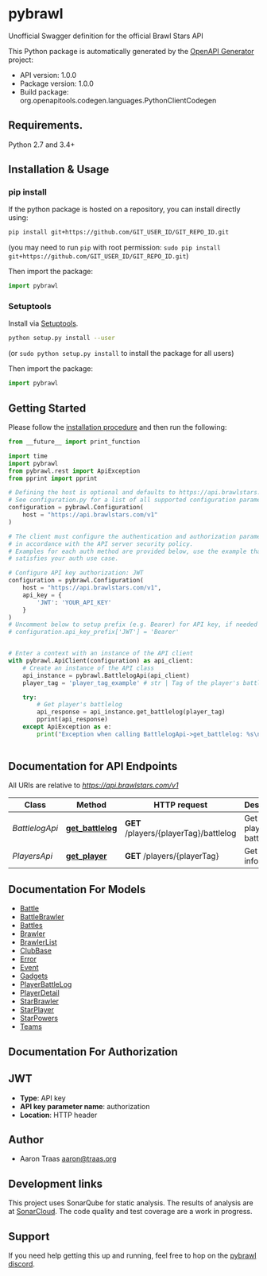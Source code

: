 # pybrawl
Unofficial Swagger definition for the official Brawl Stars API

This Python package is automatically generated by the [OpenAPI Generator](https://openapi-generator.tech) project:

- API version: 1.0.0
- Package version: 1.0.0
- Build package: org.openapitools.codegen.languages.PythonClientCodegen

## Requirements.

Python 2.7 and 3.4+

## Installation & Usage
### pip install

If the python package is hosted on a repository, you can install directly using:

```sh
pip install git+https://github.com/GIT_USER_ID/GIT_REPO_ID.git
```
(you may need to run `pip` with root permission: `sudo pip install git+https://github.com/GIT_USER_ID/GIT_REPO_ID.git`)

Then import the package:
```python
import pybrawl
```

### Setuptools

Install via [Setuptools](http://pypi.python.org/pypi/setuptools).

```sh
python setup.py install --user
```
(or `sudo python setup.py install` to install the package for all users)

Then import the package:
```python
import pybrawl
```

## Getting Started

Please follow the [installation procedure](#installation--usage) and then run the following:

```python
from __future__ import print_function

import time
import pybrawl
from pybrawl.rest import ApiException
from pprint import pprint

# Defining the host is optional and defaults to https://api.brawlstars.com/v1
# See configuration.py for a list of all supported configuration parameters.
configuration = pybrawl.Configuration(
    host = "https://api.brawlstars.com/v1"
)

# The client must configure the authentication and authorization parameters
# in accordance with the API server security policy.
# Examples for each auth method are provided below, use the example that
# satisfies your auth use case.

# Configure API key authorization: JWT
configuration = pybrawl.Configuration(
    host = "https://api.brawlstars.com/v1",
    api_key = {
        'JWT': 'YOUR_API_KEY'
    }
)
# Uncomment below to setup prefix (e.g. Bearer) for API key, if needed
# configuration.api_key_prefix['JWT'] = 'Bearer'


# Enter a context with an instance of the API client
with pybrawl.ApiClient(configuration) as api_client:
    # Create an instance of the API class
    api_instance = pybrawl.BattlelogApi(api_client)
    player_tag = 'player_tag_example' # str | Tag of the player's battle log to retrieve. 

    try:
        # Get player's battlelog
        api_response = api_instance.get_battlelog(player_tag)
        pprint(api_response)
    except ApiException as e:
        print("Exception when calling BattlelogApi->get_battlelog: %s\n" % e)
    
```

## Documentation for API Endpoints

All URIs are relative to *https://api.brawlstars.com/v1*

Class | Method | HTTP request | Description
------------ | ------------- | ------------- | -------------
*BattlelogApi* | [**get_battlelog**](docs/BattlelogApi.md#get_battlelog) | **GET** /players/{playerTag}/battlelog | Get player&#39;s battlelog
*PlayersApi* | [**get_player**](docs/PlayersApi.md#get_player) | **GET** /players/{playerTag} | Get player information


## Documentation For Models

 - [Battle](docs/Battle.md)
 - [BattleBrawler](docs/BattleBrawler.md)
 - [Battles](docs/Battles.md)
 - [Brawler](docs/Brawler.md)
 - [BrawlerList](docs/BrawlerList.md)
 - [ClubBase](docs/ClubBase.md)
 - [Error](docs/Error.md)
 - [Event](docs/Event.md)
 - [Gadgets](docs/Gadgets.md)
 - [PlayerBattleLog](docs/PlayerBattleLog.md)
 - [PlayerDetail](docs/PlayerDetail.md)
 - [StarBrawler](docs/StarBrawler.md)
 - [StarPlayer](docs/StarPlayer.md)
 - [StarPowers](docs/StarPowers.md)
 - [Teams](docs/Teams.md)


## Documentation For Authorization


## JWT

- **Type**: API key
- **API key parameter name**: authorization
- **Location**: HTTP header


## Author




- Aaron Traas <aaron@traas.org>

## Development links

This project uses SonarQube for static analysis. The results of analysis are at
[SonarCloud](https://sonarcloud.io/dashboard?id=AaronTraas_Clash-Royale-Club-Tools).
The code quality and test coverage are a work in progress.

## Support
If you need help getting this up and running, feel free to hop on the
[pybrawl discord](https://discord.gg/K2UDCXU).

